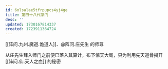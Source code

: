 ```yaml
---
id: 6olsalae5tfrpupcs4yj4ge
title: 第四十八代掌门
desc: ''
updated: 1730167814337
created: 1723911364724
---
```


[[阵问.九州.魔道.诡道人]]、@阵问.庄先生 的师尊

从庄先生拜入师门之前便已落入其算计，布下惊天大局，只为利用先天道骨揭开 [[阵问.仙.天人之血]] 的秘密
